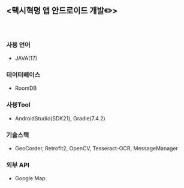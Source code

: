 ## <택시혁명 앱 안드로이드 개발✏️>
</br>

### 사용 언어
- JAVA(17)

### 데이터베이스
- RoomDB

### 사용Tool
- AndroidStudio(SDK21), Gradle(7.4.2)

### 기술스택
- GeoCorder, Retrofit2, OpenCV, Tesseract-OCR, MessageManager

### 외부 API
- Google Map
